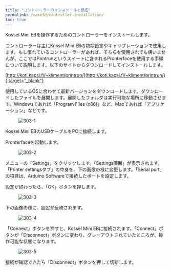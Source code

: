 ```yaml
---
title: "コントローラーのインストールと設定"
permalink: /make3d/controller-installation/
toc: true
---
```

Kossel Mini EBを操作するためのコントローラーをインストールします。

コントローラーは主にKossel Mini EBの初期設定やキャリブレーションで使用します。もし慣れているコントローラーがあれば、そちらを使用されても構いませんが、ここではPrintrunというスイートに含まれるPronterfaceを使用する手順について説明します。以下のサイトからダウンロードしてインストールします。

[http://koti.kapsi.fi/~kliment/printrun/](http://koti.kapsi.fi/~kliment/printrun/){:target="_blank"}

使用しているOSに合わせて最新バージョンをダウンロードします。ダウンロードしたファイルを展開します。展開したフォルダは実行可能な場所に移動させます。Windowsであれば「Program Files (x86)」など、Macであれば「アプリケーション」などです。

<figure>
  <img src="{{ '/assets/images/make3d/303/303-1.webp' | relative_url }}" alt="303-1">
</figure>

Kossel Mini EBのUSBケーブルをPCに接続します。

Pronterfaceを起動します。

<figure>
  <img src="{{ '/assets/images/make3d/303/303-2.webp' | relative_url }}" alt="303-2">
</figure>

メニューの「Settings」をクリックします。「Settings画面」が表示されます。「Printer settingsタブ」の中身を、下の画像の様に変更します。「Serial port」の項目は、Arduino Softwareで接続したポートを設定します。

設定が終わったら、「OK」ボタンを押します。

<figure>
  <img src="{{ '/assets/images/make3d/303/303-3.webp' | relative_url }}" alt="303-3">
</figure>

下の画像の様に、設定が反映されます。

<figure>
  <img src="{{ '/assets/images/make3d/303/303-4.webp' | relative_url }}" alt="303-4">
</figure>

「Connect」ボタンを押すと、Kossel Mini EBに接続されます。「Connect」ボタンが「Disconnect」ボタンに変わり、グレーアウトされていたところが、操作可能な状態になります。

<figure>
  <img src="{{ '/assets/images/make3d/303/303-5.webp' | relative_url }}" alt="303-5">
</figure>

接続が確認できたら「Disconnect」ボタンを押して切断します。
